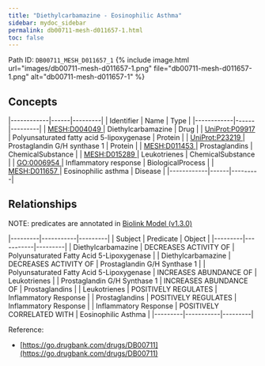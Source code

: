 ```yaml
---
title: "Diethylcarbamazine - Eosinophilic Asthma"
sidebar: mydoc_sidebar
permalink: db00711-mesh-d011657-1.html
toc: false 
---
```



Path ID: `DB00711_MESH_D011657_1`
{% include image.html url="images/db00711-mesh-d011657-1.png" file="db00711-mesh-d011657-1.png" alt="db00711-mesh-d011657-1" %}

## Concepts

|------------|------|---------|
| Identifier | Name | Type    |
|------------|------|---------|
| <a href="https://identifiers.org/MESH:D004049">MESH:D004049 </a> | Diethylcarbamazine | Drug |
| <a href="https://identifiers.org/UniProt:P09917">UniProt:P09917 </a> | Polyunsaturated fatty acid 5-lipoxygenase | Protein |
| <a href="https://identifiers.org/UniProt:P23219">UniProt:P23219 </a> | Prostaglandin G/H synthase 1 | Protein |
| <a href="https://identifiers.org/MESH:D011453">MESH:D011453 </a> | Prostaglandins | ChemicalSubstance |
| <a href="https://identifiers.org/MESH:D015289">MESH:D015289 </a> | Leukotrienes | ChemicalSubstance |
| <a href="https://identifiers.org/GO:0006954">GO:0006954 </a> | Inflammatory response | BiologicalProcess |
| <a href="https://identifiers.org/MESH:D011657">MESH:D011657 </a> | Eosinophilic asthma | Disease |
|------------|------|---------|

## Relationships


NOTE: predicates are annotated in <a href="https://github.com/biolink/biolink-model/releases/tag/v1.3.0">Biolink Model (v1.3.0)</a>

|---------|-----------|---------|
| Subject | Predicate | Object  |
|---------|-----------|---------|
| Diethylcarbamazine | DECREASES ACTIVITY OF | Polyunsaturated Fatty Acid 5-Lipoxygenase |
| Diethylcarbamazine | DECREASES ACTIVITY OF | Prostaglandin G/H Synthase 1 |
| Polyunsaturated Fatty Acid 5-Lipoxygenase | INCREASES ABUNDANCE OF | Leukotrienes |
| Prostaglandin G/H Synthase 1 | INCREASES ABUNDANCE OF | Prostaglandins |
| Leukotrienes | POSITIVELY REGULATES | Inflammatory Response |
| Prostaglandins | POSITIVELY REGULATES | Inflammatory Response |
| Inflammatory Response | POSITIVELY CORRELATED WITH | Eosinophilic Asthma |
|---------|-----------|---------|

Reference: 
  - [https://go.drugbank.com/drugs/DB00711](https://go.drugbank.com/drugs/DB00711)
